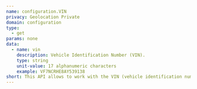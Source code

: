 ```yaml
---
name: configuration.VIN
privacy: Geolocation Private
domain: configuration
type:
  - get
params: none
data:
  - name: vin
    description: Vehicle Identification Number (VIN).
    type: string
    unit-value: 17 alphanumeric characters
    example: VF7NCRHE8AY539138
short: This API allows to work with the VIN (vehicle identification number).
---
```


